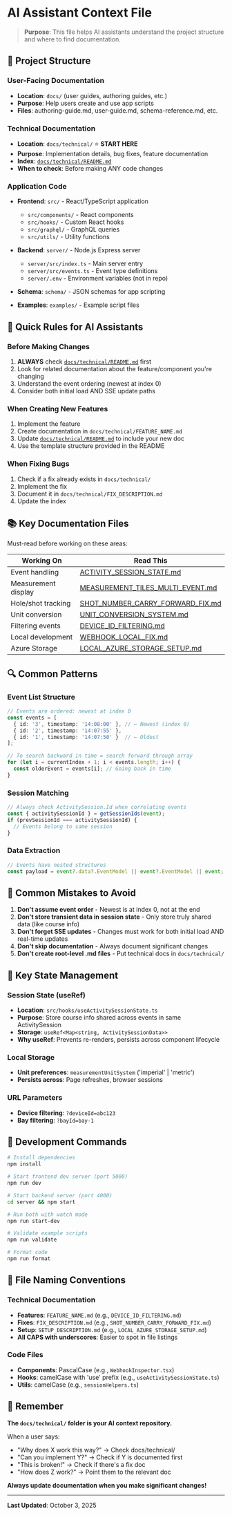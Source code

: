 # AI Assistant Context File

> **Purpose**: This file helps AI assistants understand the project structure and where to find documentation.

## 📂 Project Structure

### User-Facing Documentation
- **Location**: `docs/` (user guides, authoring guides, etc.)
- **Purpose**: Help users create and use app scripts
- **Files**: authoring-guide.md, user-guide.md, schema-reference.md, etc.

### Technical Documentation
- **Location**: `docs/technical/` ⭐ **START HERE**
- **Purpose**: Implementation details, bug fixes, feature documentation
- **Index**: [`docs/technical/README.md`](./docs/technical/README.md)
- **When to check**: Before making ANY code changes

### Application Code
- **Frontend**: `src/` - React/TypeScript application
  - `src/components/` - React components
  - `src/hooks/` - Custom React hooks
  - `src/graphql/` - GraphQL queries
  - `src/utils/` - Utility functions

- **Backend**: `server/` - Node.js Express server
  - `server/src/index.ts` - Main server entry
  - `server/src/events.ts` - Event type definitions
  - `server/.env` - Environment variables (not in repo)

- **Schema**: `schema/` - JSON schemas for app scripting
- **Examples**: `examples/` - Example script files

## 🎯 Quick Rules for AI Assistants

### Before Making Changes
1. **ALWAYS** check [`docs/technical/README.md`](./docs/technical/README.md) first
2. Look for related documentation about the feature/component you're changing
3. Understand the event ordering (newest at index 0)
4. Consider both initial load AND SSE update paths

### When Creating New Features
1. Implement the feature
2. Create documentation in `docs/technical/FEATURE_NAME.md`
3. Update [`docs/technical/README.md`](./docs/technical/README.md) to include your new doc
4. Use the template structure provided in the README

### When Fixing Bugs
1. Check if a fix already exists in `docs/technical/`
2. Implement the fix
3. Document it in `docs/technical/FIX_DESCRIPTION.md`
4. Update the index

## 📚 Key Documentation Files

Must-read before working on these areas:

| Working On | Read This |
|------------|-----------|
| Event handling | [ACTIVITY_SESSION_STATE.md](./docs/technical/ACTIVITY_SESSION_STATE.md) |
| Measurement display | [MEASUREMENT_TILES_MULTI_EVENT.md](./docs/technical/MEASUREMENT_TILES_MULTI_EVENT.md) |
| Hole/shot tracking | [SHOT_NUMBER_CARRY_FORWARD_FIX.md](./docs/technical/SHOT_NUMBER_CARRY_FORWARD_FIX.md) |
| Unit conversion | [UNIT_CONVERSION_SYSTEM.md](./docs/technical/UNIT_CONVERSION_SYSTEM.md) |
| Filtering events | [DEVICE_ID_FILTERING.md](./docs/technical/DEVICE_ID_FILTERING.md) |
| Local development | [WEBHOOK_LOCAL_FIX.md](./docs/technical/WEBHOOK_LOCAL_FIX.md) |
| Azure Storage | [LOCAL_AZURE_STORAGE_SETUP.md](./docs/technical/LOCAL_AZURE_STORAGE_SETUP.md) |

## 🔍 Common Patterns

### Event List Structure
```typescript
// Events are ordered: newest at index 0
const events = [
  { id: '3', timestamp: '14:08:00' }, // ← Newest (index 0)
  { id: '2', timestamp: '14:07:55' },
  { id: '1', timestamp: '14:07:50' }  // ← Oldest
];

// To search backward in time = search forward through array
for (let i = currentIndex + 1; i < events.length; i++) {
  const olderEvent = events[i]; // Going back in time
}
```

### Session Matching
```typescript
// Always check ActivitySession.Id when correlating events
const { activitySessionId } = getSessionIds(event);
if (prevSessionId === activitySessionId) {
  // Events belong to same session
}
```

### Data Extraction
```typescript
// Events have nested structures
const payload = event?.data?.EventModel || event?.EventModel || event;
```

## 🚫 Common Mistakes to Avoid

1. **Don't assume event order** - Newest is at index 0, not at the end
2. **Don't store transient data in session state** - Only store truly shared data (like course info)
3. **Don't forget SSE updates** - Changes must work for both initial load AND real-time updates
4. **Don't skip documentation** - Always document significant changes
5. **Don't create root-level .md files** - Put technical docs in `docs/technical/`

## 💾 Key State Management

### Session State (useRef)
- **Location**: `src/hooks/useActivitySessionState.ts`
- **Purpose**: Store course info shared across events in same ActivitySession
- **Storage**: `useRef<Map<string, ActivitySessionData>>`
- **Why useRef**: Prevents re-renders, persists across component lifecycle

### Local Storage
- **Unit preferences**: `measurementUnitSystem` ('imperial' | 'metric')
- **Persists across**: Page refreshes, browser sessions

### URL Parameters
- **Device filtering**: `?deviceId=abc123`
- **Bay filtering**: `?bayId=bay-1`

## 🔧 Development Commands

```bash
# Install dependencies
npm install

# Start frontend dev server (port 5000)
npm run dev

# Start backend server (port 4000)
cd server && npm start

# Run both with watch mode
npm run start-dev

# Validate example scripts
npm run validate

# Format code
npm run format
```

## 📝 File Naming Conventions

### Technical Documentation
- **Features**: `FEATURE_NAME.md` (e.g., `DEVICE_ID_FILTERING.md`)
- **Fixes**: `FIX_DESCRIPTION.md` (e.g., `SHOT_NUMBER_CARRY_FORWARD_FIX.md`)
- **Setup**: `SETUP_DESCRIPTION.md` (e.g., `LOCAL_AZURE_STORAGE_SETUP.md`)
- **All CAPS with underscores**: Easier to spot in file listings

### Code Files
- **Components**: PascalCase (e.g., `WebhookInspector.tsx`)
- **Hooks**: camelCase with 'use' prefix (e.g., `useActivitySessionState.ts`)
- **Utils**: camelCase (e.g., `sessionHelpers.ts`)

## 🎯 Remember

**The `docs/technical/` folder is your AI context repository.**

When a user says:
- "Why does X work this way?" → Check docs/technical/
- "Can you implement Y?" → Check if Y is documented first
- "This is broken!" → Check if there's a fix doc
- "How does Z work?" → Point them to the relevant doc

**Always update documentation when you make significant changes!**

---

**Last Updated**: October 3, 2025
